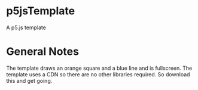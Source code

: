 # p5jsTemplate
A p5.js template

# General Notes
The template draws an orange square and a blue line and is fullscreen. The template uses a CDN so there are no other libraries required. So download this and get going.